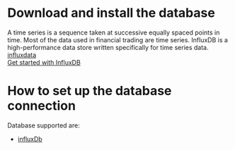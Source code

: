 <!DOCTYPE html>
<html lang="en">
   <head>
      
   </head>

   <body>
      <h1>Download and install the database</h1>
   <div>
   A time series is a sequence taken at successive equally spaced points in time. Most of the data used in financial trading are time series.  InfluxDB is a high-performance data store written specifically for time series data.  <a href="https://www.influxdata.com/">influxdata</a> <br />
      <a href="https://docs.influxdata.com/influxdb/v2.0/get-started/?t=Linux">Get started with InfluxDB</a>
   </div>
      <h1>How to set up the database connection</h1>
      <p>
         Database supported are: 
      </p>
      <ul>
        <li><a href="https://www.influxdata.com/">influxDb</a></li>
      </ul>
   </body>
</html>
